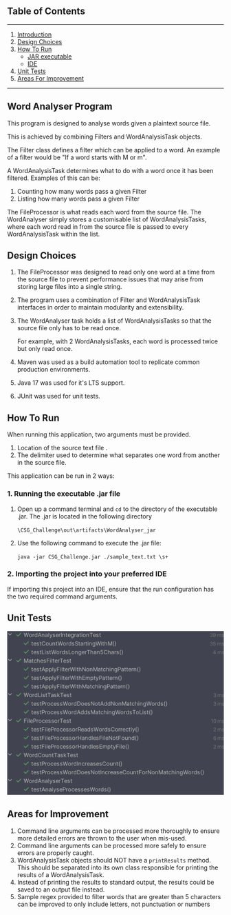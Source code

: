 ## Table of Contents

---

1. [Introduction](#introduction)
2. [Design Choices](#design-choices)
3. [How To Run](#how-to-run)
   - [JAR executable](#how-to-run-1)
   - [IDE](#how-to-run-2)
4. [Unit Tests](#tests)
5. [Areas For Improvement](#improvement)

---

## Word Analyser Program <a name="introduction"></a>
This program is designed to analyse words given a plaintext source file.

This is achieved by combining Filters and WordAnalysisTask objects.

The Filter class defines a filter which can be applied to a word. 
An example of a filter would be "If a word starts with M or m".

A WordAnalysisTask determines what to do with a word once it has been filtered.
Examples of this can be:
1. Counting how many words pass a given Filter
2. Listing how many words pass a given Filter

The FileProcessor is what reads each word from the source file.
The WordAnalyser simply stores a customisable list of  WordAnalysisTasks, 
where each word read in from the source file is passed to every WordAnalysisTask
within the list.

## Design Choices <a name="design-choices"></a>
1. The FileProcessor was designed to read only one word at a time from the source file 
to prevent performance issues that may arise from storing large files into a single string.
2. The program uses a combination of Filter and WordAnalysisTask interfaces in order to maintain
modularity and extensibility. 
3. The WordAnalyser task holds a list of WordAnalysisTasks so that the source file only has to be read once.

   For example, with 2 WordAnalysisTasks, each word is processed twice but only read once.
4. Maven was used as a build automation tool to replicate common production environments.
5. Java 17 was used for it's LTS support.
6. JUnit was used for unit tests.

## How To Run <a name="how-to-run"></a>
When running this application, two arguments must be provided. 
1. Location of the source text file .
2. The delimiter used to determine what separates one word from another in the source file.

This application can be run in 2 ways:

### 1. Running the executable .jar file <a name="how-to-run-1"></a>
1. Open up a command terminal and `cd` to the directory of the executable .jar. The .jar is located in the following
directory

    `\CSG_Challenge\out\artifacts\WordAnalyser_jar`
2. Use the following command to execute the .jar file:

    `java -jar CSG_Challenge.jar ./sample_text.txt \s+`

### 2. Importing the project into your preferred IDE <a name="how-to-run-2"></a>
If importing this project into an IDE, ensure that the run configuration has the two required command arguments.

## Unit Tests <a name="tests"></a>
![Unit tests](/screenshots/tests_passing.png?raw=true)

## Areas for Improvement <a name="improvement"></a>
1. Command line arguments can be processed more thoroughly to ensure more detailed errors are thrown
to the user when mis-used.
2. Command line arguments can be processed more safely to ensure errors are properly caught.
3. WordAnalysisTask objects should NOT have a `printResults` method. This should be separated into its own class
responsible for printing the results of a WordAnalysisTask.
4. Instead of printing the results to standard output, the results could be saved to an output file instead. 
5. Sample regex provided to filter words that are greater than 5 characters can be improved to only include letters, 
not punctuation or numbers

